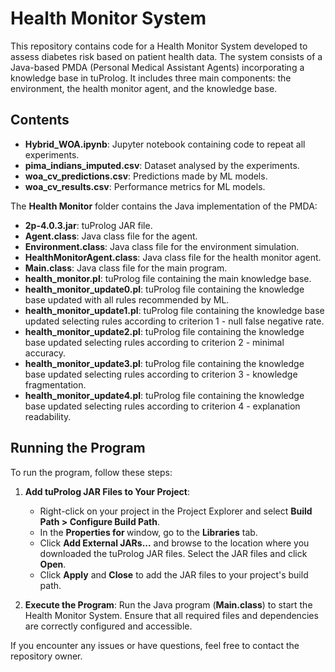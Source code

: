 # Health Monitor System

This repository contains code for a Health Monitor System developed to assess diabetes risk based on patient health data. The system consists of a Java-based PMDA (Personal Medical Assistant Agents) incorporating a knowledge base in tuProlog. It includes three main components: the environment, the health monitor agent, and the knowledge base.

## Contents

- **Hybrid_WOA.ipynb**: Jupyter notebook containing code to repeat all experiments.
- **pima_indians_imputed.csv**: Dataset analysed by the experiments.
- **woa_cv_predictions.csv**: Predictions made by ML models.
- **woa_cv_results.csv**: Performance metrics for ML models.

The **Health Monitor** folder contains the Java implementation of the PMDA:

- **2p-4.0.3.jar**: tuProlog JAR file.
- **Agent.class**: Java class file for the agent.
- **Environment.class**: Java class file for the environment simulation.
- **HealthMonitorAgent.class**: Java class file for the health monitor agent.
- **Main.class**: Java class file for the main program.
- **health_monitor.pl**: tuProlog file containing the main knowledge base.
- **health_monitor_update0.pl**: tuProlog file containing the knowledge base updated with all rules recommended by ML.
- **health_monitor_update1.pl**: tuProlog file containing the knowledge base updated selecting rules according to criterion 1 - null false negative rate.
- **health_monitor_update2.pl**: tuProlog file containing the knowledge base updated selecting rules according to criterion 2 - minimal accuracy.
- **health_monitor_update3.pl**: tuProlog file containing the knowledge base updated selecting rules according to criterion 3 - knowledge fragmentation.
- **health_monitor_update4.pl**: tuProlog file containing the knowledge base updated selecting rules according to criterion 4 - explanation readability.

## Running the Program

To run the program, follow these steps:

1. **Add tuProlog JAR Files to Your Project**:
   - Right-click on your project in the Project Explorer and select **Build Path > Configure Build Path**.
   - In the **Properties for <your project>** window, go to the **Libraries** tab.
   - Click **Add External JARs...** and browse to the location where you downloaded the tuProlog JAR files. Select the JAR files and click **Open**.
   - Click **Apply** and **Close** to add the JAR files to your project's build path.

2. **Execute the Program**: Run the Java program (**Main.class**) to start the Health Monitor System. Ensure that all required files and dependencies are correctly configured and accessible.

If you encounter any issues or have questions, feel free to contact the repository owner.
